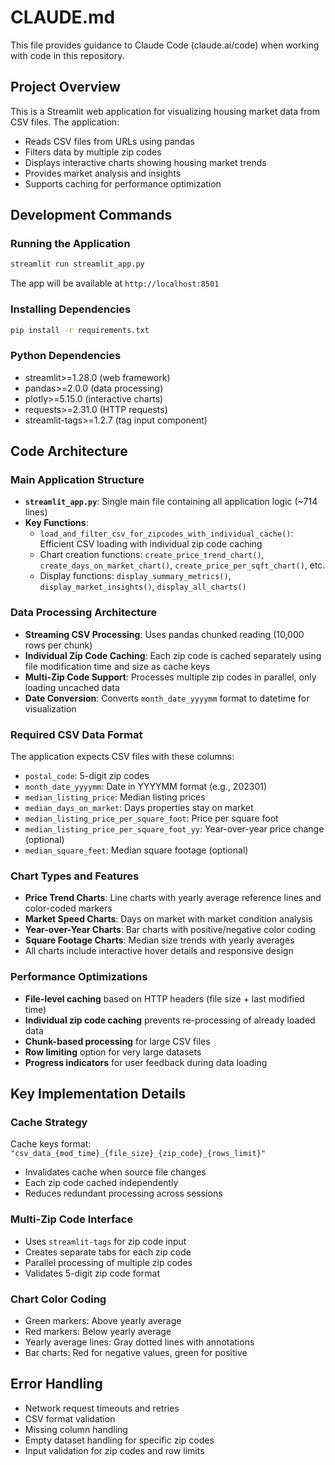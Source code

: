 # CLAUDE.md

This file provides guidance to Claude Code (claude.ai/code) when working with code in this repository.

## Project Overview

This is a Streamlit web application for visualizing housing market data from CSV files. The application:
- Reads CSV files from URLs using pandas
- Filters data by multiple zip codes
- Displays interactive charts showing housing market trends
- Provides market analysis and insights
- Supports caching for performance optimization

## Development Commands

### Running the Application
```bash
streamlit run streamlit_app.py
```
The app will be available at `http://localhost:8501`

### Installing Dependencies
```bash
pip install -r requirements.txt
```

### Python Dependencies
- streamlit>=1.28.0 (web framework)
- pandas>=2.0.0 (data processing)
- plotly>=5.15.0 (interactive charts)
- requests>=2.31.0 (HTTP requests)
- streamlit-tags>=1.2.7 (tag input component)

## Code Architecture

### Main Application Structure
- **`streamlit_app.py`**: Single main file containing all application logic (~714 lines)
- **Key Functions**:
  - `load_and_filter_csv_for_zipcodes_with_individual_cache()`: Efficient CSV loading with individual zip code caching
  - Chart creation functions: `create_price_trend_chart()`, `create_days_on_market_chart()`, `create_price_per_sqft_chart()`, etc.
  - Display functions: `display_summary_metrics()`, `display_market_insights()`, `display_all_charts()`

### Data Processing Architecture
- **Streaming CSV Processing**: Uses pandas chunked reading (10,000 rows per chunk)
- **Individual Zip Code Caching**: Each zip code is cached separately using file modification time and size as cache keys
- **Multi-Zip Code Support**: Processes multiple zip codes in parallel, only loading uncached data
- **Date Conversion**: Converts `month_date_yyyymm` format to datetime for visualization

### Required CSV Data Format
The application expects CSV files with these columns:
- `postal_code`: 5-digit zip codes
- `month_date_yyyymm`: Date in YYYYMM format (e.g., 202301)
- `median_listing_price`: Median listing prices
- `median_days_on_market`: Days properties stay on market
- `median_listing_price_per_square_foot`: Price per square foot
- `median_listing_price_per_square_foot_yy`: Year-over-year price change (optional)
- `median_square_feet`: Median square footage (optional)

### Chart Types and Features
- **Price Trend Charts**: Line charts with yearly average reference lines and color-coded markers
- **Market Speed Charts**: Days on market with market condition analysis
- **Year-over-Year Charts**: Bar charts with positive/negative color coding
- **Square Footage Charts**: Median size trends with yearly averages
- All charts include interactive hover details and responsive design

### Performance Optimizations
- **File-level caching** based on HTTP headers (file size + last modified time)
- **Individual zip code caching** prevents re-processing of already loaded data
- **Chunk-based processing** for large CSV files
- **Row limiting** option for very large datasets
- **Progress indicators** for user feedback during data loading

## Key Implementation Details

### Cache Strategy
Cache keys format: `"csv_data_{mod_time}_{file_size}_{zip_code}_{rows_limit}"`
- Invalidates cache when source file changes
- Each zip code cached independently
- Reduces redundant processing across sessions

### Multi-Zip Code Interface
- Uses `streamlit-tags` for zip code input
- Creates separate tabs for each zip code
- Parallel processing of multiple zip codes
- Validates 5-digit zip code format

### Chart Color Coding
- Green markers: Above yearly average
- Red markers: Below yearly average
- Yearly average lines: Gray dotted lines with annotations
- Bar charts: Red for negative values, green for positive

## Error Handling
- Network request timeouts and retries
- CSV format validation
- Missing column handling
- Empty dataset handling for specific zip codes
- Input validation for zip codes and row limits